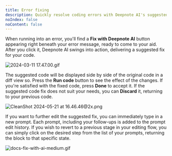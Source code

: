 ```yaml
---
title: Error fixing
description: Quickly resolve coding errors with Deepnote AI's suggested fixes.
noIndex: false
noContent: false
---
```


When running into an error, you'll find a **Fix with Deepnote AI** button appearing right beneath your error message, ready to come to your aid. After you click it, Deepnote AI swings into action, delivering a suggested fix for your code.

![2024-03-11 17.47.00.gif](https://media.graphassets.com/j1KKoeM6QqIO02PSiEM3)

The suggested code will be displayed side by side of the original code in a diff view so. Press the **Run code** button to see the effect of the changes. If you're satisfied with the fixed code, press **Done** to accept it. If the suggested code fix does not suit your needs, you can **Discard** it, returning to your previous code.

![CleanShot 2024-05-21 at 16.46.46@2x.png](https://media.graphassets.com/ayk2tGuQAGLqgm9XsExw)

If you want to further edit the suggested fix, you can immediately type in a new prompt. Each prompt, including your follow-ups is added to the prompt edit history. If you wish to revert to a previous stage in your editing flow, you can simply click on the desired step from the list of your prompts, returning the block to that specific state.

![docs-fix-with-ai-medium.gif](https://media.graphassets.com/1SkHCdiRi6bridWa8i6A)
